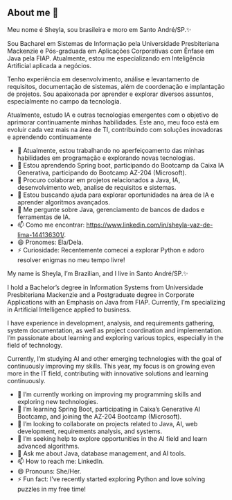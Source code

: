 ## About me 👋
Meu nome é Sheyla, sou brasileira e moro em Santo André/SP.✨

Sou Bacharel em Sistemas de Informação pela Universidade Presbiteriana Mackenzie e Pós-graduada em Aplicações Corporativas com Ênfase em Java pela FIAP. Atualmente, estou me especializando em Inteligência Artificial aplicada a negócios.

Tenho experiência em desenvolvimento, análise e levantamento de requisitos, documentação de sistemas, além de coordenação e implantação de projetos. Sou apaixonada por aprender e explorar diversos assuntos, especialmente no campo da tecnologia.

Atualmente, estudo IA e outras tecnologias emergentes com o objetivo de aprimorar continuamente minhas habilidades. Este ano, meu foco está em evoluir cada vez mais na área de TI, contribuindo com soluções inovadoras e aprendendo continuamente

- 🔭 Atualmente, estou trabalhando no aperfeiçoamento das minhas habilidades em programação e explorando novas tecnologias.  
- 🌱 Estou aprendendo Spring boot, participando do Bootcamp da Caixa IA Generativa, participando do Bootcamp AZ-204 (Microsoft).  
- 👯 Procuro colaborar em projetos relacionados a Java, IA, desenvolvimento web, analise de requisitos e sistemas.  
- 🤔 Estou buscando ajuda para explorar oportunidades na área de IA e aprender algoritmos avançados.
- 💬 Me pergunte sobre Java, gerenciamento de bancos de dados e ferramentas de IA.  
- 📫 Como me encontrar: https://www.linkedin.com/in/sheyla-vaz-de-lima-144136301/.  
- 😄 Pronomes: Ela/Dela.  
- ⚡ Curiosidade: Recentemente comecei a explorar Python e adoro resolver enigmas no meu tempo livre! 

My name is Sheyla, I’m Brazilian, and I live in Santo André/SP.✨

I hold a Bachelor’s degree in Information Systems from Universidade Presbiteriana Mackenzie and a Postgraduate degree in Corporate Applications with an Emphasis on Java from FIAP. Currently, I’m specializing in Artificial Intelligence applied to business.

I have experience in development, analysis, and requirements gathering, system documentation, as well as project coordination and implementation. I’m passionate about learning and exploring various topics, especially in the field of technology.

Currently, I’m studying AI and other emerging technologies with the goal of continuously improving my skills. This year, my focus is on growing even more in the IT field, contributing with innovative solutions and learning continuously.

- 🔭 I’m currently working on improving my programming skills and exploring new technologies.
- 🌱 I’m learning Spring Boot, participating in Caixa’s Generative AI Bootcamp, and joining the AZ-204 Bootcamp (Microsoft).
- 👯 I’m looking to collaborate on projects related to Java, AI, web development, requirements analysis, and systems.
- 🤔 I’m seeking help to explore opportunities in the AI field and learn advanced algorithms.
- 💬 Ask me about Java, database management, and AI tools.
- 📫 How to reach me: <a hrf="https://www.linkedin.com/in/sheyla-vaz-de-lima-144136301/">LinkedIn.</a>
- 😄 Pronouns: She/Her.
- ⚡ Fun fact: I’ve recently started exploring Python and love solving puzzles in my free time!

<!--
**sheylavaz/sheylavaz** is a ✨ _special_ ✨ repository because its `README.md` (this file) appears on your GitHub profile.



- 🔭 I’m currently working on ...
- 🌱 I’m currently learning ...
- 👯 I’m looking to collaborate on ...
- 🤔 I’m looking for help with ...
- 💬 Ask me about ...
- 📫 How to reach me: ...
- 😄 Pronouns: ...
- ⚡ Fun fact: ...
-->
